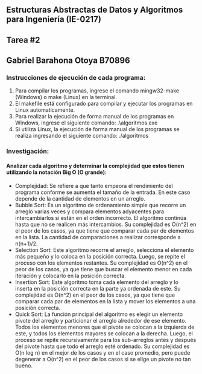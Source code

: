 ## Estructuras Abstractas de Datos y Algoritmos para Ingeniería (IE-0217)

## Tarea #2

## Gabriel Barahona Otoya B70896

### Instrucciones de ejecución de cada programa:
1. Para compilar los programas, ingrese el comando mingw32-make (Windows) o make (Linux) en la terminal.
2. El makefile está configurado para compilar y ejecutar los programas en Linux automaticamente.
3. Para realizar la ejecución de forma manual de los programas en Windows, ingrese el siguiente comando: .\algoritmos.exe
4. Si utiliza Linux, la ejecución de forma manual de los programas se realiza ingresando el siguiente comando: ./algoritmos

### Investigación:
#### Analizar cada algoritmo y determinar la complejidad que estos tienen utilizando la notación Big O (O grande):
- Complejidad: Se refiere a que tanto empeora el rendimiento del programa conforme se aumenta el tamaño de la entrada. En este caso depende de la cantidad de elementos en un arreglo.
- Bubble Sort: Es un algoritmo de ordenamiento simple que recorre un arreglo varias veces y compara elementos adyacentes para intercambiarlos si están en el orden incorrecto. El algoritmo continúa hasta que no se realicen más intercambios. Su complejidad es O(n^2) en el peor de los casos, ya que tiene que comparar cada par de elementos en la lista. La cantidad de comparaciones a realizar corresponde a n(n+1)/2.
- Selection Sort: Este algoritmo recorre el arreglo, selecciona el elemento más pequeño y lo coloca en la posición correcta. Luego, se repite el proceso con los elementos restantes. Su complejidad es O(n^2) en el peor de los casos, ya que tiene que buscar el elemento menor en cada iteración y colocarlo en la posición correcta.
- Insertion Sort: Este algoritmo toma cada elemento del arreglo y lo inserta en la posición correcta en la parte ya ordenada de este. Su complejidad es O(n^2) en el peor de los casos, ya que tiene que comparar cada par de elementos en la lista y mover los elementos a una posición correcta.
- Quick Sort: La función principal del algoritmo es elegir un elemento pivote del arreglo y particionar el arreglo alrededor de ese elemento. Todos los elementos menores que el pivote se colocan a la izquierda de este, y todos los elementos mayores se colocan a la derecha. Luego, el proceso se repite recursivamente para los sub-arreglos antes y después del pivote hasta que todo el arreglo esté ordenado. Su complejidad es O(n log n) en el mejor de los casos y en el caso promedio, pero puede degenerar a O(n^2) en el peor de los casos si se elige un pivote no tan bueno.

